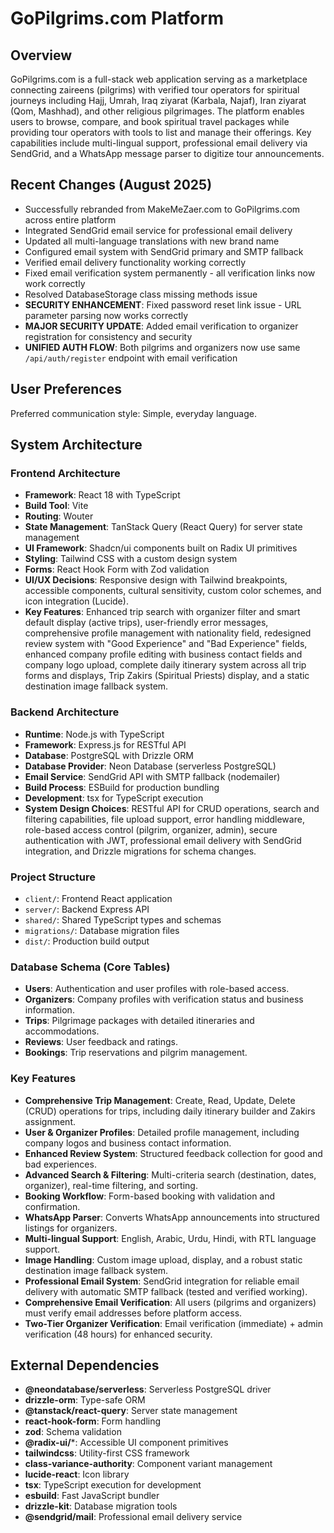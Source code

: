# GoPilgrims.com Platform

## Overview

GoPilgrims.com is a full-stack web application serving as a marketplace connecting zaireens (pilgrims) with verified tour operators for spiritual journeys including Hajj, Umrah, Iraq ziyarat (Karbala, Najaf), Iran ziyarat (Qom, Mashhad), and other religious pilgrimages. The platform enables users to browse, compare, and book spiritual travel packages while providing tour operators with tools to list and manage their offerings. Key capabilities include multi-lingual support, professional email delivery via SendGrid, and a WhatsApp message parser to digitize tour announcements.

## Recent Changes (August 2025)
- Successfully rebranded from MakeMeZaer.com to GoPilgrims.com across entire platform
- Integrated SendGrid email service for professional email delivery
- Updated all multi-language translations with new brand name
- Configured email system with SendGrid primary and SMTP fallback
- Verified email delivery functionality working correctly
- Fixed email verification system permanently - all verification links now work correctly
- Resolved DatabaseStorage class missing methods issue
- **SECURITY ENHANCEMENT**: Fixed password reset link issue - URL parameter parsing now works correctly
- **MAJOR SECURITY UPDATE**: Added email verification to organizer registration for consistency and security
- **UNIFIED AUTH FLOW**: Both pilgrims and organizers now use same `/api/auth/register` endpoint with email verification

## User Preferences

Preferred communication style: Simple, everyday language.

## System Architecture

### Frontend Architecture
- **Framework**: React 18 with TypeScript
- **Build Tool**: Vite
- **Routing**: Wouter
- **State Management**: TanStack Query (React Query) for server state management
- **UI Framework**: Shadcn/ui components built on Radix UI primitives
- **Styling**: Tailwind CSS with a custom design system
- **Forms**: React Hook Form with Zod validation
- **UI/UX Decisions**: Responsive design with Tailwind breakpoints, accessible components, cultural sensitivity, custom color schemes, and icon integration (Lucide).
- **Key Features**: Enhanced trip search with organizer filter and smart default display (active trips), user-friendly error messages, comprehensive profile management with nationality field, redesigned review system with "Good Experience" and "Bad Experience" fields, enhanced company profile editing with business contact fields and company logo upload, complete daily itinerary system across all trip forms and displays, Trip Zakirs (Spiritual Priests) display, and a static destination image fallback system.

### Backend Architecture
- **Runtime**: Node.js with TypeScript
- **Framework**: Express.js for RESTful API
- **Database**: PostgreSQL with Drizzle ORM
- **Database Provider**: Neon Database (serverless PostgreSQL)
- **Email Service**: SendGrid API with SMTP fallback (nodemailer)
- **Build Process**: ESBuild for production bundling
- **Development**: tsx for TypeScript execution
- **System Design Choices**: RESTful API for CRUD operations, search and filtering capabilities, file upload support, error handling middleware, role-based access control (pilgrim, organizer, admin), secure authentication with JWT, professional email delivery with SendGrid integration, and Drizzle migrations for schema changes.

### Project Structure
- `client/`: Frontend React application
- `server/`: Backend Express API
- `shared/`: Shared TypeScript types and schemas
- `migrations/`: Database migration files
- `dist/`: Production build output

### Database Schema (Core Tables)
- **Users**: Authentication and user profiles with role-based access.
- **Organizers**: Company profiles with verification status and business information.
- **Trips**: Pilgrimage packages with detailed itineraries and accommodations.
- **Reviews**: User feedback and ratings.
- **Bookings**: Trip reservations and pilgrim management.

### Key Features
- **Comprehensive Trip Management**: Create, Read, Update, Delete (CRUD) operations for trips, including daily itinerary builder and Zakirs assignment.
- **User & Organizer Profiles**: Detailed profile management, including company logos and business contact information.
- **Enhanced Review System**: Structured feedback collection for good and bad experiences.
- **Advanced Search & Filtering**: Multi-criteria search (destination, dates, organizer), real-time filtering, and sorting.
- **Booking Workflow**: Form-based booking with validation and confirmation.
- **WhatsApp Parser**: Converts WhatsApp announcements into structured listings for organizers.
- **Multi-lingual Support**: English, Arabic, Urdu, Hindi, with RTL language support.
- **Image Handling**: Custom image upload, display, and a robust static destination image fallback system.
- **Professional Email System**: SendGrid integration for reliable email delivery with automatic SMTP fallback (tested and verified working).
- **Comprehensive Email Verification**: All users (pilgrims and organizers) must verify email addresses before platform access.
- **Two-Tier Organizer Verification**: Email verification (immediate) + admin verification (48 hours) for enhanced security.

## External Dependencies

- **@neondatabase/serverless**: Serverless PostgreSQL driver
- **drizzle-orm**: Type-safe ORM
- **@tanstack/react-query**: Server state management
- **react-hook-form**: Form handling
- **zod**: Schema validation
- **@radix-ui/***: Accessible UI component primitives
- **tailwindcss**: Utility-first CSS framework
- **class-variance-authority**: Component variant management
- **lucide-react**: Icon library
- **tsx**: TypeScript execution for development
- **esbuild**: Fast JavaScript bundler
- **drizzle-kit**: Database migration tools
- **@sendgrid/mail**: Professional email delivery service
